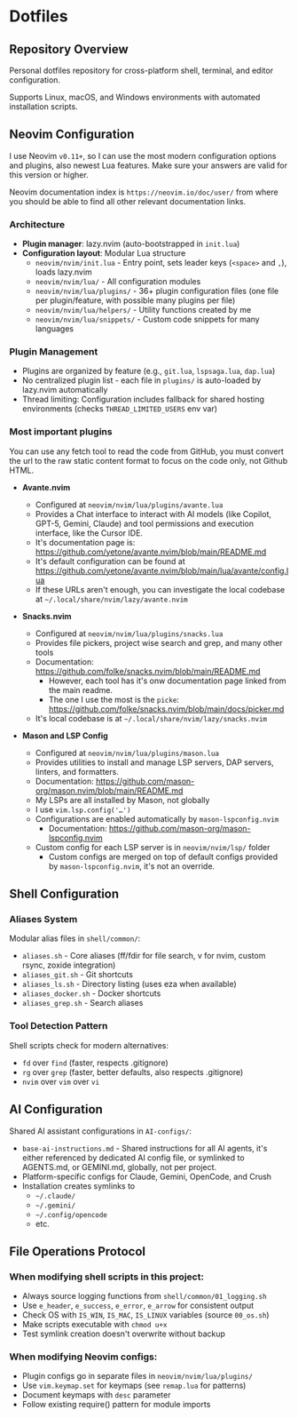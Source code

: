 # Dotfiles

## Repository Overview

Personal dotfiles repository for cross-platform shell, terminal, and editor
configuration.

Supports Linux, macOS, and Windows environments with automated installation
scripts.

## Neovim Configuration

I use Neovim `v0.11+`, so I can use the most modern configuration options and
plugins, also newest Lua features. Make sure your answers are valid for this
version or higher.

Neovim documentation index is `https://neovim.io/doc/user/` from where you
should be able to find all other relevant documentation links.

### Architecture

- **Plugin manager**: lazy.nvim (auto-bootstrapped in `init.lua`)
- **Configuration layout**: Modular Lua structure
  - `neovim/nvim/init.lua` - Entry point, sets leader keys (`<space>` and `,`),
    loads lazy.nvim
  - `neovim/nvim/lua/` - All configuration modules
  - `neovim/nvim/lua/plugins/` - 36+ plugin configuration files (one file per
    plugin/feature, with possible many plugins per file)
  - `neovim/nvim/lua/helpers/` - Utility functions created by me
  - `neovim/nvim/lua/snippets/` - Custom code snippets for many languages

### Plugin Management

- Plugins are organized by feature (e.g., `git.lua`, `lspsaga.lua`, `dap.lua`)
- No centralized plugin list - each file in `plugins/` is auto-loaded by
  lazy.nvim automatically
- Thread limiting: Configuration includes fallback for shared hosting
  environments (checks `THREAD_LIMITED_USERS` env var)

### Most important plugins

You can use any fetch tool to read the code from GitHub, you must convert the
url to the raw static content format to focus on the code only, not Github HTML.

- **Avante.nvim**
  - Configured at `neovim/nvim/lua/plugins/avante.lua`
  - Provides a Chat interface to interact with AI models (like Copilot, GPT-5,
    Gemini, Claude) and tool permissions and execution interface, like the
    Cursor IDE.
  - It's documentation page is:
    https://github.com/yetone/avante.nvim/blob/main/README.md
  - It's default configuration can be found at
    https://github.com/yetone/avante.nvim/blob/main/lua/avante/config.lua
  - If these URLs aren't enough, you can investigate the local codebase at
    `~/.local/share/nvim/lazy/avante.nvim`

- **Snacks.nvim**
  - Configured at `neovim/nvim/lua/plugins/snacks.lua`
  - Provides file pickers, project wise search and grep, and many other tools
  - Documentation: https://github.com/folke/snacks.nvim/blob/main/README.md
    - However, each tool has it's onw documentation page linked from the main
      readme.
    - The one I use the most is the `picke`:
      https://github.com/folke/snacks.nvim/blob/main/docs/picker.md
  - It's local codebase is at `~/.local/share/nvim/lazy/snacks.nvim`

- **Mason and LSP Config**
  - Configured at `neovim/nvim/lua/plugins/mason.lua`
  - Provides utilities to install and manage LSP servers, DAP servers, linters,
    and formatters.
  - Documentation: https://github.com/mason-org/mason.nvim/blob/main/README.md
  - My LSPs are all installed by Mason, not globally
  - I use `vim.lsp.config('…')`
  - Configurations are enabled automatically by `mason-lspconfig.nvim`
    - Documentation: https://github.com/mason-org/mason-lspconfig.nvim
  - Custom config for each LSP server is in `neovim/nvim/lsp/` folder
    - Custom configs are merged on top of default configs provided by
      `mason-lspconfig.nvim`, it's not an override.

## Shell Configuration

### Aliases System

Modular alias files in `shell/common/`:

- `aliases.sh` - Core aliases (ff/fdir for file search, v for nvim, custom
  rsync, zoxide integration)
- `aliases_git.sh` - Git shortcuts
- `aliases_ls.sh` - Directory listing (uses eza when available)
- `aliases_docker.sh` - Docker shortcuts
- `aliases_grep.sh` - Search aliases

### Tool Detection Pattern

Shell scripts check for modern alternatives:

- `fd` over `find` (faster, respects .gitignore)
- `rg` over `grep` (faster, better defaults, also respects .gitignore)
- `nvim` over `vim` over `vi`

## AI Configuration

Shared AI assistant configurations in `AI-configs/`:

- `base-ai-instructions.md` - Shared instructions for all AI agents, it's either
  referenced by dedicated AI config file, or symlinked to AGENTS.md, or
  GEMINI.md, globally, not per project.
- Platform-specific configs for Claude, Gemini, OpenCode, and Crush
- Installation creates symlinks to
  - `~/.claude/`
  - `~/.gemini/`
  - `~/.config/opencode`
  - etc.

## File Operations Protocol

### When modifying shell scripts in this project:

- Always source logging functions from `shell/common/01_logging.sh`
- Use `e_header`, `e_success`, `e_error`, `e_arrow` for consistent output
- Check OS with `IS_WIN`, `IS_MAC`, `IS_LINUX` variables (source `00_os.sh`)
- Make scripts executable with `chmod u+x`
- Test symlink creation doesn't overwrite without backup

### When modifying Neovim configs:

- Plugin configs go in separate files in `neovim/nvim/lua/plugins/`
- Use `vim.keymap.set` for keymaps (see `remap.lua` for patterns)
- Document keymaps with `desc` parameter
- Follow existing require() pattern for module imports
